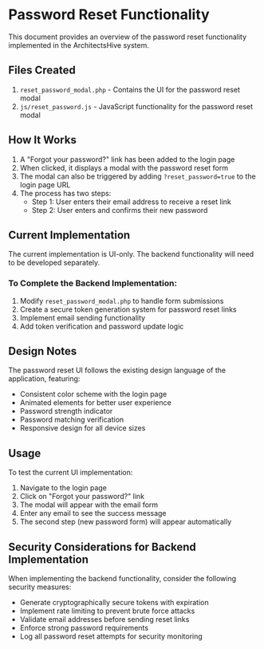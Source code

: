 # Password Reset Functionality

This document provides an overview of the password reset functionality implemented in the ArchitectsHive system.

## Files Created

1. `reset_password_modal.php` - Contains the UI for the password reset modal
2. `js/reset_password.js` - JavaScript functionality for the password reset modal

## How It Works

1. A "Forgot your password?" link has been added to the login page
2. When clicked, it displays a modal with the password reset form
3. The modal can also be triggered by adding `?reset_password=true` to the login page URL
4. The process has two steps:
   - Step 1: User enters their email address to receive a reset link
   - Step 2: User enters and confirms their new password

## Current Implementation

The current implementation is UI-only. The backend functionality will need to be developed separately.

### To Complete the Backend Implementation:

1. Modify `reset_password_modal.php` to handle form submissions
2. Create a secure token generation system for password reset links
3. Implement email sending functionality
4. Add token verification and password update logic

## Design Notes

The password reset UI follows the existing design language of the application, featuring:
- Consistent color scheme with the login page
- Animated elements for better user experience
- Password strength indicator
- Password matching verification
- Responsive design for all device sizes

## Usage

To test the current UI implementation:
1. Navigate to the login page
2. Click on "Forgot your password?" link
3. The modal will appear with the email form
4. Enter any email to see the success message
5. The second step (new password form) will appear automatically

## Security Considerations for Backend Implementation

When implementing the backend functionality, consider the following security measures:
- Generate cryptographically secure tokens with expiration
- Implement rate limiting to prevent brute force attacks
- Validate email addresses before sending reset links
- Enforce strong password requirements
- Log all password reset attempts for security monitoring
